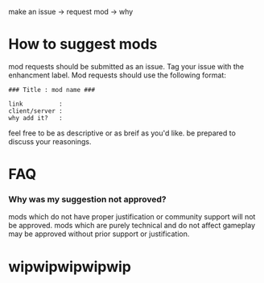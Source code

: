 make an issue -> request mod -> why

# How to suggest mods
mod requests should be submitted as an issue. Tag your issue with the enhancment label. Mod requests should use the following format:

```
### Title : mod name ###

link          :
client/server :
why add it?   :
```

feel free to be as descriptive or as breif as you'd like. be prepared to discuss your reasonings.

# FAQ
### Why was my suggestion not approved?
mods which do not have proper justification or community support will not be approved. mods which are purely technical and do not affect gameplay may be approved without prior support or justification.

# wipwipwipwipwip
